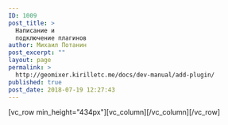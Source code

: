 ```yaml
---
ID: 1009
post_title: >
  Написание и
  подключение плагинов
author: Михаил Потанин
post_excerpt: ""
layout: page
permalink: >
  http://geomixer.kirilletc.me/docs/dev-manual/add-plugin/
published: true
post_date: 2018-07-19 12:27:43
---
```

[vc_row min_height="434px"][vc_column][/vc_column][/vc_row]